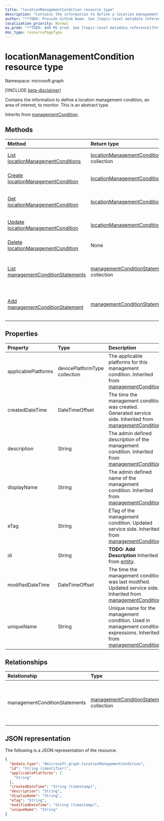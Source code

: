```yaml
---
title: "locationManagementCondition resource type"
description: "Contains the information to define a location management condition, an area of interest, to monitor."
author: "**TODO: Provide Github Name. See [topic-level metadata reference](https://msgo.azurewebsites.net/add/document/guidelines/metadata.html#topic-level-metadata)**"
localization_priority: Normal
ms.prod: "**TODO: Add MS prod. See [topic-level metadata reference](https://msgo.azurewebsites.net/add/document/guidelines/metadata.html#topic-level-metadata)**"
doc_type: resourcePageType
---
```


# locationManagementCondition resource type

Namespace: microsoft.graph

[!INCLUDE [beta-disclaimer](../../includes/beta-disclaimer.md)]

Contains the information to define a location management condition, an area of interest, to monitor.
This is an abstract type.


Inherits from [managementCondition](../resources/managementcondition.md).

## Methods
|Method|Return type|Description|
|:---|:---|:---|
|[List locationManagementConditions](../api/locationmanagementcondition-list.md)|[locationManagementCondition](../resources/locationmanagementcondition.md) collection|Get a list of the [locationManagementCondition](../resources/locationmanagementcondition.md) objects and their properties.|
|[Create locationManagementCondition](../api/locationmanagementcondition-create.md)|[locationManagementCondition](../resources/locationmanagementcondition.md)|Create a new [locationManagementCondition](../resources/locationmanagementcondition.md) object.|
|[Get locationManagementCondition](../api/locationmanagementcondition-get.md)|[locationManagementCondition](../resources/locationmanagementcondition.md)|Read the properties and relationships of a [locationManagementCondition](../resources/locationmanagementcondition.md) object.|
|[Update locationManagementCondition](../api/locationmanagementcondition-update.md)|[locationManagementCondition](../resources/locationmanagementcondition.md)|Update the properties of a [locationManagementCondition](../resources/locationmanagementcondition.md) object.|
|[Delete locationManagementCondition](../api/locationmanagementcondition-delete.md)|None|Deletes a [locationManagementCondition](../resources/locationmanagementcondition.md) object.|
|[List managementConditionStatements](../api/locationmanagementcondition-list-managementconditionstatements.md)|[managementConditionStatement](../resources/managementconditionstatement.md) collection|Get the managementConditionStatement resources from the managementConditionStatements navigation property.|
|[Add managementConditionStatement](../api/locationmanagementcondition-post-managementconditionstatements.md)|[managementConditionStatement](../resources/managementconditionstatement.md)|Add managementConditionStatements by posting to the managementConditionStatements collection.|

## Properties
|Property|Type|Description|
|:---|:---|:---|
|applicablePlatforms|devicePlatformType collection|The applicable platforms for this management condition. Inherited from [managementCondition](../resources/managementcondition.md).|
|createdDateTime|DateTimeOffset|The time the management condition was created. Generated service side. Inherited from [managementCondition](../resources/managementcondition.md).|
|description|String|The admin defined description of the management condition. Inherited from [managementCondition](../resources/managementcondition.md).|
|displayName|String|The admin defined name of the management condition. Inherited from [managementCondition](../resources/managementcondition.md).|
|eTag|String|ETag of the management condition. Updated service side. Inherited from [managementCondition](../resources/managementcondition.md).|
|id|String|**TODO: Add Description** Inherited from [entity](../resources/entity.md).|
|modifiedDateTime|DateTimeOffset|The time the management condition was last modified. Updated service side. Inherited from [managementCondition](../resources/managementcondition.md).|
|uniqueName|String|Unique name for the management condition. Used in management condition expressions. Inherited from [managementCondition](../resources/managementcondition.md).|

## Relationships
|Relationship|Type|Description|
|:---|:---|:---|
|managementConditionStatements|[managementConditionStatement](../resources/managementconditionstatement.md) collection|The management condition statements associated to the management condition. Inherited from [managementCondition](../resources/managementcondition.md)|

## JSON representation
The following is a JSON representation of the resource.
<!-- {
  "blockType": "resource",
  "keyProperty": "id",
  "@odata.type": "microsoft.graph.locationManagementCondition",
  "baseType": "microsoft.graph.managementCondition",
  "openType": false
}
-->
``` json
{
  "@odata.type": "#microsoft.graph.locationManagementCondition",
  "id": "String (identifier)",
  "applicablePlatforms": [
    "String"
  ],
  "createdDateTime": "String (timestamp)",
  "description": "String",
  "displayName": "String",
  "eTag": "String",
  "modifiedDateTime": "String (timestamp)",
  "uniqueName": "String"
}
```


